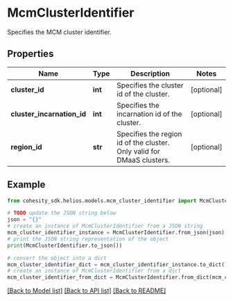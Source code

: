 # McmClusterIdentifier

Specifies the MCM cluster identifier.

## Properties

Name | Type | Description | Notes
------------ | ------------- | ------------- | -------------
**cluster_id** | **int** | Specifies the cluster id of the cluster. | [optional] 
**cluster_incarnation_id** | **int** | Specifies the incarnation id of the cluster. | [optional] 
**region_id** | **str** | Specifies the region id of the cluster. Only valid for DMaaS clusters. | [optional] 

## Example

```python
from cohesity_sdk.helios.models.mcm_cluster_identifier import McmClusterIdentifier

# TODO update the JSON string below
json = "{}"
# create an instance of McmClusterIdentifier from a JSON string
mcm_cluster_identifier_instance = McmClusterIdentifier.from_json(json)
# print the JSON string representation of the object
print(McmClusterIdentifier.to_json())

# convert the object into a dict
mcm_cluster_identifier_dict = mcm_cluster_identifier_instance.to_dict()
# create an instance of McmClusterIdentifier from a dict
mcm_cluster_identifier_from_dict = McmClusterIdentifier.from_dict(mcm_cluster_identifier_dict)
```
[[Back to Model list]](../README.md#documentation-for-models) [[Back to API list]](../README.md#documentation-for-api-endpoints) [[Back to README]](../README.md)


